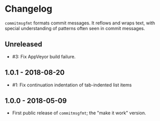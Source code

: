 # Changelog

`commitmsgfmt` formats commit messages. It reflows and wraps text, with special
understanding of patterns often seen in commit messages.

## Unreleased

- #3: Fix AppVeyor build failure.

## 1.0.1 - 2018-08-20

- #1: Fix continuation indentation of tab-indented list items

## 1.0.0 - 2018-05-09

- First public release of `commitmsgfmt`; the "make it work" version.
